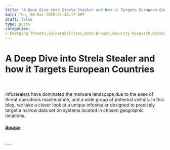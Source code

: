 ```yaml
---
title: "A Deep Dive into Strela Stealer and how it Targets European Countries"
date: Thu, 06 Mar 2025 21:48:17 GMT
draft: false
type: posts
categories: 
- Emerging Threats,Vulnerabilities,Data Breach,Security Research,Database Protection
---
```

# A Deep Dive into Strela Stealer and how it Targets European Countries

<br/>

<br/>
Infostealers have dominated the malware landscape due to the ease of threat operations maintenance, and a wide group of potential victims. In this blog, we take a closer look at a unique infostealer designed to precisely target a narrow data set on systems located in chosen geographic locations.

#### [Source](https://www.trustwave.com/en-us/resources/blogs/spiderlabs-blog/a-deep-dive-into-strela-stealer-and-how-it-targets-european-countries/)

<br/>
---
